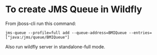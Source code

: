 # To create JMS Queue in Wildfly 

From jboss-cli run this command:

`jms-queue --profile=full add --queue-address=BMIQueue --entries=["java:/jms/queue/BMIQueue"]`

Also run wildfly server in standalone-full mode.